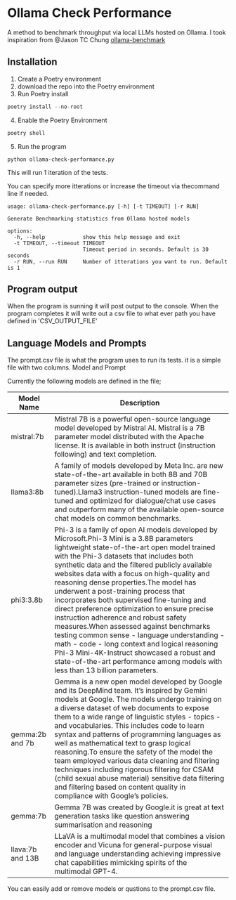 # Ollama Check Performance
A method to benchmark throughput via local LLMs hosted on Ollama.
I took inspiration from @Jason TC Chung [ollama-benchmark](https://github.com/aidatatools/ollama-benchmark)

## Installation
1. Create a Poetry environment
2. download the repo into the Poetry environment
3. Run Poetry install
```python
poetry install --no-root
```
4. Enable the Poetry Environment
```python
poetry shell
```
5. Run the program

```
python ollama-check-performance.py 
```
This will run 1 iteration of the tests. 

You can specify more itterations or increase the timeout via thecommand line if needed.

```
usage: ollama-check-performance.py [-h] [-t TIMEOUT] [-r RUN]

Generate Benchmarking statistics from Ollama hosted models

options:
  -h, --help            show this help message and exit
  -t TIMEOUT, --timeout TIMEOUT
                        Timeout period in seconds. Default is 30 seconds
  -r RUN, --run RUN     Number of itterations you want to run. Default is 1
```

## Program output
When the program is sunning it will post output to the console.
When the program completes it will write out a csv file to what ever path you have defined in 'CSV_OUTPUT_FILE'


## Language Models and Prompts
The prompt.csv file is what the program uses to run its tests.
it is a simple file with two columns.
Model and Prompt

Currently the following models are defined in the file; 

| Model Name       |  Description                                                                                                                                                                                                                                                                                                                                                                                                                                                                                                                                                                                                                                                                                                                                                                            |
|------------------|-----------------------------------------------------------------------------------------------------------------------------------------------------------------------------------------------------------------------------------------------------------------------------------------------------------------------------------------------------------------------------------------------------------------------------------------------------------------------------------------------------------------------------------------------------------------------------------------------------------------------------------------------------------------------------------------------------------------------------------------------------------------------------------------|
| mistral:7b       | Mistral 7B is a powerful open-source language model developed by Mistral AI. Mistral is a 7B parameter model distributed with the Apache license. It is available in both instruct (instruction following) and text completion.                                                                                                                                                                                                                                                                                                                                                                                                                                                                                                                                                         |
| llama3:8b        | A family of models developed by Meta Inc. are new state-of-the-art  available in both 8B and 70B parameter sizes (pre-trained or instruction-tuned).Llama3 instruction-tuned models are fine-tuned and optimized for dialogue/chat use cases and outperform many of the available open-source chat models on common benchmarks.                                                                                                                                                                                                                                                                                                                                                                                                                                                         |
| phi3:3.8b        |  Phi-3 is a family of open AI models developed by Microsoft.Phi-3 Mini is a 3.8B parameters lightweight state-of-the-art open model trained with the Phi-3 datasets that includes both synthetic data and the filtered publicly available websites data with a focus on high-quality and reasoning dense properties.The model has underwent a post-training process that incorporates both supervised fine-tuning and direct preference optimization to ensure precise instruction adherence and robust safety measures.When assessed against benchmarks testing common sense - language understanding - math - code - long context and logical reasoning Phi-3 Mini-4K-Instruct showcased a robust and state-of-the-art performance among models with less than 13 billion parameters. |
| gemma:2b and 7b  | Gemma is a new open model developed by Google and its DeepMind team. It’s inspired by Gemini models at Google. The models undergo training on a diverse dataset of web documents to expose them to a wide range of linguistic styles - topics - and vocabularies. This includes code to learn syntax and patterns of programming languages as well as mathematical text to grasp logical reasoning.To ensure the safety of the model the team employed various data cleaning and filtering techniques including rigorous filtering for CSAM (child sexual abuse material) sensitive data filtering and filtering based on content quality in compliance with Google’s policies.                                                                                                         |
| gemma:7b         | Gemma 7B was created by Google.it is great at text generation tasks like question answering summarisation and reasoning                                                                                                                                                                                                                                                                                                                                                                                                                                                                                                                                                                                                                                                                 |
| llava:7b and 13B |  LLaVA is a multimodal model that combines a vision encoder and Vicuna for general-purpose visual and language understanding achieving impressive chat capabilities mimicking spirits of the multimodal GPT-4.                                                                                                                                                                                                                                                                                                                                                                                                                                                                                                                                                                          |

You can easily add or remove models or qustions to the prompt.csv file. 